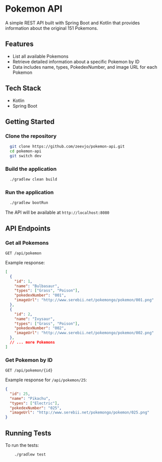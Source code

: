 # Pokemon API

A simple REST API built with Spring Boot and Kotlin that provides information about the original 151 Pokemons.

## Features

- List all available Pokemons
- Retrieve detailed information about a specific Pokemon by ID
- Data includes name, types, PokedexNumber, and image URL for each Pokemon

## Tech Stack

- Kotlin
- Spring Boot

## Getting Started

### Clone the repository

```bash
  git clone https://github.com/zeevjo/pokemon-api.git
  cd pokemon-api
  git switch dev
```

### Build the application

```bash
  ./gradlew clean build
```

### Run the application

```bash
  ./gradlew bootRun
```

The API will be available at `http://localhost:8080`

## API Endpoints

### Get all Pokemons

```
GET /api/pokemon
```

Example response:
```json
[
  {
    "id": 1,
    "name": "Bulbasaur",
    "types": ["Grass", "Poison"],
    "pokedexNumber": "001",
    "imageUrl": "http://www.serebii.net/pokemongo/pokemon/001.png"
  },
  {
    "id": 2,
    "name": "Ivysaur",
    "types": ["Grass", "Poison"],
    "pokedexNumber": "002",
    "imageUrl": "http://www.serebii.net/pokemongo/pokemon/002.png"
  },
  // ... more Pokemons
]
```

### Get Pokemon by ID

```
GET /api/pokemon/{id}
```

Example response for `/api/pokemon/25`:
```json
{
  "id": 25,
  "name": "Pikachu",
  "types": ["Electric"],
  "pokedexNumber": "025",
  "imageUrl": "http://www.serebii.net/pokemongo/pokemon/025.png"
}
```

## Running Tests

To run the tests:

```bash
    ./gradlew test
```
